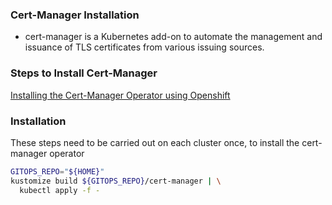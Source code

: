 ### Cert-Manager Installation
* cert-manager is a Kubernetes add-on to automate the management and issuance of TLS certificates from various issuing sources.

### Steps to Install Cert-Manager

[Installing the Cert-Manager Operator using Openshift](https://cert-manager.io/v0.15-docs/installation/openshift/#installing-with-cert-manager-operator)

### Installation

These steps need to be carried out on each cluster once, to install the cert-manager operator

```bash
GITOPS_REPO="${HOME}"
kustomize build ${GITOPS_REPO}/cert-manager | \
  kubectl apply -f -
```
